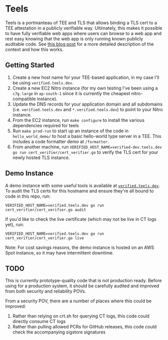 # Teels 

Teels is a portmanteau of TEE and TLS that allows binding a TLS cert to a TEE attestation in a publicly verifiable way. Ultimately, this makes it possible to have fully verifiable web apps where users can browse to a web app and rest easy knowing that the web app is only running known publicly auditable code. See [this blog post](https://blog.daviddworken.com/posts/teels/) for a more detailed description of the context and how this works. 

## Getting Started 

1. Create a new host name for your TEE-based application, in my case I'll be using `verified.teels.dev`.
2. Create a new EC2 Nitro instance (for my own testing I've been using a `c7g.large` in `ap-south-1` since it is currently the cheapest nitro-compatible instance).
3. Update the DNS records for your application domain and all subdomains (i.e. `verified.teels.dev` and `*.verified.teels.dev`) to point to your Nitro instance.
4. From the EC2 instance, run `make configure` to install the various dependencies required for teels
5. Run `make prod-run` to start up an instance of the code in `hello_world_demo/` to host a basic hello-world type server in a TEE. This includes a code formatter demo at `/formatter`.
6. From another machine, run `VERIFIED_HOST_NAME=verified-dev.teels.dev go run cert_verifier/cert_verifier.go` to verify the TLS cert for your newly hosted TLS instance. 

## Demo Instance

A demo instance with some useful tools is available at [`verified.teels.dev`](https://verified.teels.dev). To audit the TLS certs for this hostname and ensure they're all bound to code in this repo, run:

```
VERIFIED_HOST_NAME=verified.teels.dev go run cert_verifier/cert_verifier.go audit
```

If you'd like to check the live certificate (which may not be live in CT logs yet), run:

```
VERIFIED_HOST_NAME=verified.teels.dev go run cert_verifier/cert_verifier.go live
```

Note: For cost savings reasons, the demo instance is hosted on an AWS Spot instance, so it may have intermittent downtime.

## TODO

This is currently prototype-quality code that is not production ready. Before using for a production system, it should be carefully audited and improved from both security and reliability POVs.

From a security POV, there are a number of places where this could be improved:

1. Rather than relying on crt.sh for querying CT logs, this code could directly consume CT logs
2. Rather than pulling allowed PCRs for GitHub releases, this code could check the accompanying sigstore signatures